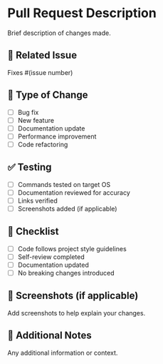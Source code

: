 # Pull Request Description

Brief description of changes made.

## 🔗 Related Issue

Fixes #(issue number)

## 🧪 Type of Change

- [ ] Bug fix
- [ ] New feature
- [ ] Documentation update
- [ ] Performance improvement
- [ ] Code refactoring

## ✅ Testing

- [ ] Commands tested on target OS
- [ ] Documentation reviewed for accuracy
- [ ] Links verified
- [ ] Screenshots added (if applicable)

## 📝 Checklist

- [ ] Code follows project style guidelines
- [ ] Self-review completed
- [ ] Documentation updated
- [ ] No breaking changes introduced

## 📸 Screenshots (if applicable)

Add screenshots to help explain your changes.

## 💬 Additional Notes

Any additional information or context.